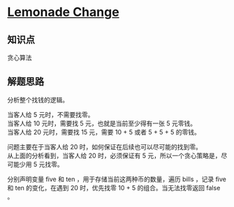 # [Lemonade Change](https://leetcode.com/problems/lemonade-change/)

## 知识点

贪心算法

## 解题思路

分析整个找钱的逻辑。

当客人给 5 元时，不需要找零。  
当客人给 10 元时，需要找 5 元，也就是当前至少得有一张 5 元零钱。  
当客人给 20 元时，需要找 15 元，需要 10 + 5 或者 5 + 5 + 5 的零钱。

问题主要在于当客人给 20 时，如何保证在后续也可以尽可能的找到零。  
从上面的分析看到，当客人给 20 时，必须保证有 5 元，所以一个贪心策略是，尽可能少用 5 元找零。

分别声明变量 five 和 ten ，用于存储当前这两种币的数量，遍历 bills ，记录 five 和 ten 的变化，在遇到 20 时，优先找零 10 + 5 的组合。当无法找零返回 false 。
